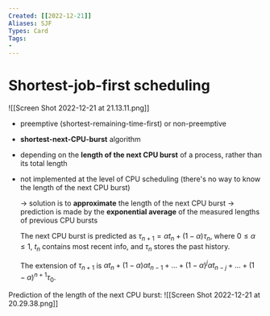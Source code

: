 ```yaml
---
Created: [[2022-12-21]]
Aliases: SJF
Types: Card
Tags: 
- 
---
```

# Shortest-job-first scheduling
![[Screen Shot 2022-12-21 at 21.13.11.png]]
- preemptive (shortest-remaining-time-first) or non-preemptive
- **shortest-next-CPU-burst** algorithm
- depending on the **length of the next CPU burst** of a process, rather than its total length
- not implemented at the level of CPU scheduling 
  (there's no way to know the length of the next CPU burst)
  
  → solution is to **approximate** the length of the next CPU burst
  → prediction is made by the **exponential average** of the measured lengths of previous CPU bursts
  
  The next CPU burst is predicted as $\tau_{n+1}=\alpha t_n+(1-\alpha)\tau_n$, where $0\leq\alpha\leq1$, $t_n$ contains most recent info, and $\tau_n$ stores the past history. 
  
  The extension of $\tau_{n+1}$ is $\alpha t_n+(1-\alpha)\alpha t_{n-1}+\dots+(1-\alpha)^j\alpha t_{n-j}+\dots+(1-\alpha)^{n+1}\tau_0$. 
  
Prediction of the length of the next CPU burst: 
![[Screen Shot 2022-12-21 at 20.29.38.png]]
